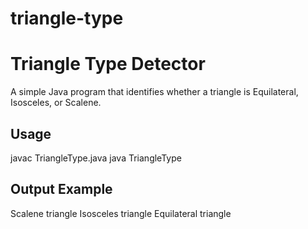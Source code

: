 # triangle-type
# Triangle Type Detector
A simple Java program that identifies whether a triangle is Equilateral, Isosceles, or Scalene.

## Usage
javac TriangleType.java
java TriangleType

## Output Example
Scalene triangle
Isosceles triangle
Equilateral triangle
